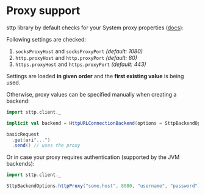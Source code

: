 # Proxy support

sttp library by default checks for your System proxy properties ([docs](https://docs.oracle.com/javase/8/docs/api/java/net/doc-files/net-properties.html)):

Following settings are checked:

1. `socksProxyHost` and `socksProxyPort` *(default: 1080)*
2. `http.proxyHost` and `http.proxyPort` *(default: 80)*
3. `https.proxyHost` and `https.proxyPort` *(default: 443)*

Settings are loaded **in given order** and the **first existing value** is being used.

Otherwise, proxy values can be specified manually when creating a backend:

```scala
import sttp.client._

implicit val backend = HttpURLConnectionBackend(options = SttpBackendOptions.httpProxy("some.host", 8080))

basicRequest
  .get(uri"...")
  .send() // uses the proxy
```

Or in case your proxy requires authentication (supported by the JVM backends):

```scala
import sttp.client._

SttpBackendOptions.httpProxy("some.host", 8080, "username", "password")
```
